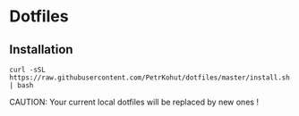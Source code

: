 # Dotfiles

## Installation
```shell
curl -sSL https://raw.githubusercontent.com/PetrKohut/dotfiles/master/install.sh | bash
```
CAUTION: Your current local dotfiles will be replaced by new ones !
